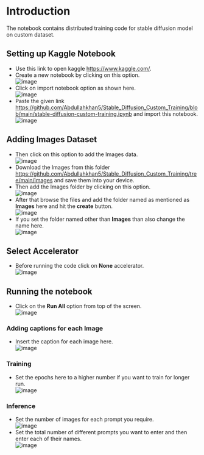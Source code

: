 # Introduction
The notebook contains distributed training code for stable diffusion model on custom dataset.

## Setting up Kaggle Notebook
* Use this link to open kaggle https://www.kaggle.com/.
* Create a new notebook by clicking on this option.
<br> ![image](https://github.com/Abdullahkhan5/Stable_Diffusion_Custom_Training/assets/70315737/678c9e2c-b26b-40bb-ae23-f4f1211433b9)
* Click on import notebook option as shown here.
<br> ![image](https://github.com/Abdullahkhan5/Stable_Diffusion_Custom_Training/assets/70315737/6ed874d6-9781-4069-9650-6e89e85d23f2)
* Paste the given link https://github.com/Abdullahkhan5/Stable_Diffusion_Custom_Training/blob/main/stable-diffusion-custom-training.ipynb and import this notebook.
<br> ![image](https://github.com/Abdullahkhan5/Stable_Diffusion_Custom_Training/assets/70315737/8fd6b0f7-467e-4384-ac05-9f238fa91a3f)

## Adding Images Dataset
* Then click on this option to add the Images data.
<br> ![image](https://github.com/Abdullahkhan5/Stable_Diffusion_Custom_Training/assets/70315737/d6690fa1-0396-462e-bd46-fea0f104e981)
* Download the Images from this folder https://github.com/Abdullahkhan5/Stable_Diffusion_Custom_Training/tree/main/images and save them into your device.
* Then add the Images folder by clicking on this option.
<br> ![image](https://github.com/Abdullahkhan5/Stable_Diffusion_Custom_Training/assets/70315737/a9484d80-9b66-4166-a49f-6e1933159a01)
* After that browse the files and add the folder named as mentioned as **Images** here and hit the **create** button.
<br> ![image](https://github.com/Abdullahkhan5/Stable_Diffusion_Custom_Training/assets/70315737/b5350fdc-0d05-40c5-9013-ab713a7e68b5)
* If you set the folder named other than **Images** than also change the name here.
<br> ![image](https://github.com/Abdullahkhan5/Stable_Diffusion_Custom_Training/assets/70315737/15d2953b-d3ed-460b-b752-42eb0f36962d)


## Select Accelerator
* Before running the code click on **None** accelerator.
<br> ![image](https://github.com/Abdullahkhan5/Stable_Diffusion_Custom_Training/assets/70315737/17e27bb6-1be8-47f1-8f3b-3b941ac2ebb8)

## Running the notebook
* Click on the **Run All** option from top of the screen.
<br> ![image](https://github.com/Abdullahkhan5/Stable_Diffusion_Custom_Training/assets/70315737/bcab31de-0965-4439-a6df-2e99cc1c43d5)
### Adding captions for each Image
* Insert the caption for each image here.
<br> ![image](https://github.com/Abdullahkhan5/Stable_Diffusion_Custom_Training/assets/70315737/1c398fcb-ddf8-4d54-9fff-0bcada5547bc)
### Training
* Set the epochs here to a higher number if you want to train for longer run.
<br> ![image](https://github.com/Abdullahkhan5/Stable_Diffusion_Custom_Training/assets/70315737/756b328d-816a-4535-8da1-ef31dd5bc59a)
### Inference
* Set the number of images for each prompt you require.
<br> ![image](https://github.com/Abdullahkhan5/Stable_Diffusion_Custom_Training/assets/70315737/460024ce-2381-45a7-8511-e847ab305d94)
* Set the total number of different prompts you want to enter and then enter each of their names.
<br> ![image](https://github.com/Abdullahkhan5/Stable_Diffusion_Custom_Training/assets/70315737/8670ccc7-cb2b-4d7c-880b-4ae17e67f780)
